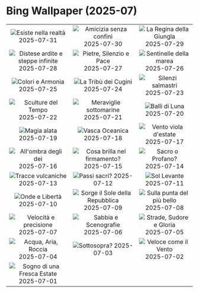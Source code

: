 # Bing Wallpaper (2025-07)

|  |  |  |
|:---:|:---:|:---:|
| ![](https://www.bing.com/th?id=OHR.NaPaliKauai_IT-IT1557569434_400x240.jpg "Esiste nella realtà") 2025-07-31 | ![](https://www.bing.com/th?id=OHR.SaypeDubai_IT-IT8691118780_400x240.jpg "Amicizia senza confini") 2025-07-30 | ![](https://www.bing.com/th?id=OHR.TigerDay_IT-IT8572184729_400x240.jpg "La Regina della Giungla") 2025-07-29 |
| ![](https://www.bing.com/th?id=OHR.MongoliaYurts_IT-IT8478321001_400x240.jpg "Distese ardite e steppe infinite") 2025-07-28 | ![](https://www.bing.com/th?id=OHR.CaltagironeSicilia_IT-IT1493069823_400x240.jpg "Pietre, Silenzio e Pace") 2025-07-27 | ![](https://www.bing.com/th?id=OHR.MangroveTwilight_IT-IT8283933203_400x240.jpg "Sentinelle della marea") 2025-07-26 |
| ![](https://www.bing.com/th?id=OHR.LasPalmas_IT-IT1381176116_400x240.jpg "Colori e Armonia") 2025-07-25 | ![](https://www.bing.com/th?id=OHR.AshyWoodswallow_IT-IT1611565241_400x240.jpg "La Tribù dei Cugini") 2025-07-24 | ![](https://www.bing.com/th?id=OHR.AlassioLiguria_IT-IT1114546774_400x240.jpg "Silenzi salmastri") 2025-07-23 |
| ![](https://www.bing.com/th?id=OHR.BadlandsSunset_IT-IT3807784060_400x240.jpg "Sculture del Tempo") 2025-07-22 | ![](https://www.bing.com/th?id=OHR.AcroporaReef_IT-IT2371984871_400x240.jpg "Meraviglie sottomarine") 2025-07-21 | ![](https://www.bing.com/th?id=OHR.BigMoon_IT-IT7283568510_400x240.jpg "Balli di Luna") 2025-07-20 |
| ![](https://www.bing.com/th?id=OHR.MothWeek_IT-IT2222446823_400x240.jpg "Magia alata") 2025-07-19 | ![](https://www.bing.com/th?id=OHR.MonaValePool_IT-IT0291843782_400x240.jpg "Vasca Oceanica") 2025-07-18 | ![](https://www.bing.com/th?id=OHR.FranceLavender_IT-IT7177980672_400x240.jpg "Vento viola d'estate") 2025-07-17 |
| ![](https://www.bing.com/th?id=OHR.TemplePhilae_IT-IT7785409392_400x240.jpg "All'ombra degli dei") 2025-07-16 | ![](https://www.bing.com/th?id=OHR.PerseidsPine_IT-IT7125588777_400x240.jpg "Cosa brilla nel firmamento?") 2025-07-15 | ![](https://www.bing.com/th?id=OHR.CattedraleDiPalermo_IT-IT0519609819_400x240.jpg "Sacro o Profano?") 2025-07-14 |
| ![](https://www.bing.com/th?id=OHR.BasaltColumns_IT-IT0459542026_400x240.jpg "Tracce vulcaniche") 2025-07-13 | ![](https://www.bing.com/th?id=OHR.ThomsonGazelle_IT-IT0397264762_400x240.jpg "Passi sacri?") 2025-07-12 | ![](https://www.bing.com/th?id=OHR.TokyoSunrise_IT-IT6877517307_400x240.jpg "Sol Levante") 2025-07-11 |
| ![](https://www.bing.com/th?id=OHR.BahamaBlues_IT-IT2994052693_400x240.jpg "Onde e Libertà") 2025-07-10 | ![](https://www.bing.com/th?id=OHR.ConstitucionStation_IT-IT2913035611_400x240.jpg "Sorge il Sole della Repubblica") 2025-07-09 | ![](https://www.bing.com/th?id=OHR.SecedaPeak_IT-IT2850226603_400x240.jpg "Sulla punta del più bello") 2025-07-08 |
| ![](https://www.bing.com/th?id=OHR.ShetlandGannets_IT-IT2720152530_400x240.jpg "Velocità e precisione") 2025-07-07 | ![](https://www.bing.com/th?id=OHR.MesquiteFlats_IT-IT2661681308_400x240.jpg "Sabbia e Scenografie") 2025-07-06 | ![](https://www.bing.com/th?id=OHR.TourCyclists_IT-IT1688082798_400x240.jpg "Strade, Sudore e Gloria") 2025-07-05 |
| ![](https://www.bing.com/th?id=OHR.OroseiSardegna_IT-IT2532664756_400x240.jpg "Acqua, Aria, Roccia") 2025-07-04 | ![](https://www.bing.com/th?id=OHR.RainbowRiver_IT-IT2380058164_400x240.jpg "Sottosopra?") 2025-07-03 | ![](https://www.bing.com/th?id=OHR.PalioDiSiena_IT-IT2319808114_400x240.jpg "Veloce come il Vento") 2025-07-02 |
| ![](https://www.bing.com/th?id=OHR.CanadaDayFogo_IT-IT2208843144_400x240.jpg "Sogno di una Fresca Estate") 2025-07-01 |  |  |

